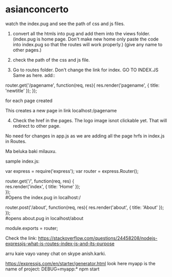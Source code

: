 # asianconcerto
watch the index.pug and see the path of css and js files.


1. convert all the htmls into pug and add them into the views folder.
(index.pug is home page. Don't make new home only paste the code into index.pug so that the routes will work properly.)
(give any name to other pages.)

2. check the path of the css and js file.



3. Go to routes folder. Don't change the link for index.   GO TO INDEX.JS
Same as here. add::

router.get('/pagename', function(req, res){
  res.render('pagename', {
    title: 'newtitle'
  });
});

for each page created

This creates a new page in link localhost:/pagename

4. Check the href in the pages. The logo image isnot clickable yet. That will redirect to other page.


No need for changes in app.js as we are adding all the page hrfs in index.js in Routes.



Ma beluka baki milauxu.

sample index.js:


var express = require('express');
var router  = express.Router();

router.get('/', function(req, res) {                                                                                                     
    res.render('index', { title: 'Home' });                                                                                             
});                                                                                                                                     
#Opens the index.pug in localhost:/

router.post('/about', function(req, res){                                                                                          res.render('about', { title: 'About' });                                                                                                             
});                                                                                                                                      
#opens about.pug in localhost/about


module.exports = router;

Check the link:
https://stackoverflow.com/questions/24458208/nodejs-expressjs-what-is-routes-index-js-and-its-purpose



arru kaie vayo vaney chat on skype anish.karki.

https://expressjs.com/en/starter/generator.html look here
myapp is the name of project:
DEBUG=myapp:* npm start
